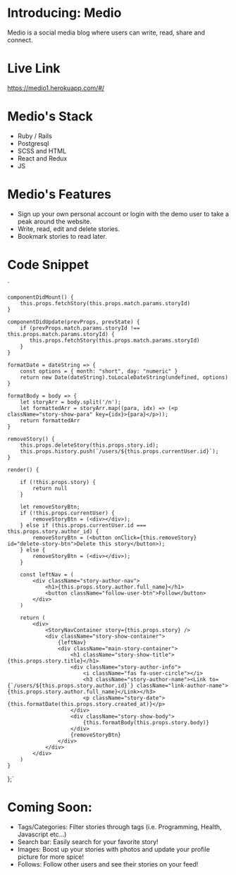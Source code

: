 # Introducing: Medio

Medio is a social media blog where users can write, read, share and connect. 

# Live Link

https://medio1.herokuapp.com/#/

# Medio's Stack
+ Ruby / Rails
+ Postgresql
+ SCSS and HTML
+ React and Redux
+ JS

# Medio's Features
+ Sign up your own personal account or login with the demo user to take a peak around the website. 
+ Write, read, edit and delete stories.
+ Bookmark stories to read later. 

# Code Snippet
`

    componentDidMount() {
        this.props.fetchStory(this.props.match.params.storyId)
    }

    componentDidUpdate(prevProps, prevState) {
        if (prevProps.match.params.storyId !== this.props.match.params.storyId) {
           this.props.fetchStory(this.props.match.params.storyId) 
        }
    }

    formatDate = dateString => {
        const options = { month: "short", day: "numeric" }
        return new Date(dateString).toLocaleDateString(undefined, options)
    }

    formatBody = body => {
        let storyArr = body.split('/n');
        let formattedArr = storyArr.map((para, idx) => (<p className="story-show-para" key={idx}>{para}</p>));
        return formattedArr
    }

    removeStory() {
        this.props.deleteStory(this.props.story.id);
        this.props.history.push(`/users/${this.props.currentUser.id}`);
    }

    render() {

        if (!this.props.story) {
            return null
        }

        let removeStoryBtn;
        if (!this.props.currentUser) {
            removeStoryBtn = (<div></div>);
        } else if (this.props.currentUser.id === this.props.story.author_id) {
            removeStoryBtn = (<button onClick={this.removeStory} id="delete-story-btn">Delete this story</button>);
        } else {
            removeStoryBtn = (<div></div>);
        }

        const leftNav = (
            <div className="story-author-nav">
                <h1>{this.props.story.author.full_name}</h1>
                <button className="follow-user-btn">Follow</button>
            </div>
        )

        return (
            <div>
                <StoryNavContainer story={this.props.story} />
                <div className="story-show-container">
                    {leftNav}
                    <div className="main-story-container">
                        <h1 className="story-show-title">{this.props.story.title}</h1>
                        <div className="story-author-info">
                            <i className="fas fa-user-circle"></i>
                            <h3 className="story-author-name"><Link to={`/users/${this.props.story.author.id}`} className="link-author-name">{this.props.story.author.full_name}</Link></h3>
                            <p className="story-date">{this.formatDate(this.props.story.created_at)}</p>
                        </div>
                        <div className="story-show-body">
                            {this.formatBody(this.props.story.body)}
                        </div>
                        {removeStoryBtn}
                    </div>
                </div>
            </div>
        )
    }

};`

# Coming Soon:
+ Tags/Categories: Filter stories through tags (i.e. Programming, Health, Javascript etc...)
+ Search bar: Easily search for your favorite story!
+ Images: Boost up your stories with photos and update your profile picture for more spice!
+ Follows: Follow other users and see their stories on your feed!
